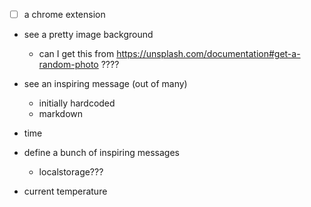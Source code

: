 - [ ] a chrome extension

- see a pretty image background
  - can I get this from https://unsplash.com/documentation#get-a-random-photo ????
- see an inspiring message (out of many)
  - initially hardcoded
  - markdown
- time
- define a bunch of inspiring messages

  - localstorage???

- current temperature
